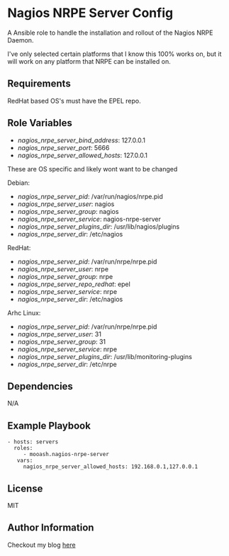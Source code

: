 Nagios NRPE Server Config
=========

A Ansible role to handle the installation and rollout of the Nagios NRPE Daemon.

I've only selected certain platforms that I know this 100% works on, but it will work on any platform that NRPE can be installed on.

Requirements
------------

RedHat based OS's must have the EPEL repo.

Role Variables
--------------

  * *nagios_nrpe_server_bind_address*: 127.0.0.1
  * *nagios_nrpe_server_port*: 5666
  * *nagios_nrpe_server_allowed_hosts*: 127.0.0.1

These are OS specific and likely wont want to be changed

Debian:

  * *nagios_nrpe_server_pid*: /var/run/nagios/nrpe.pid
  * *nagios_nrpe_server_user*: nagios
  * *nagios_nrpe_server_group*: nagios
  * *nagios_nrpe_server_service*: nagios-nrpe-server
  * *nagios_nrpe_server_plugins_dir*: /usr/lib/nagios/plugins
  * *nagios_nrpe_server_dir*: /etc/nagios

RedHat:

  * *nagios_nrpe_server_pid*: /var/run/nrpe/nrpe.pid
  * *nagios_nrpe_server_user*: nrpe
  * *nagios_nrpe_server_group*: nrpe
  * *nagios_nrpe_server_repo_redhat*: epel
  * *nagios_nrpe_server_service*: nrpe
  * *nagios_nrpe_server_dir*: /etc/nagios

Arhc Linux:
  * *nagios_nrpe_server_pid*: /var/run/nrpe/nrpe.pid
  * *nagios_nrpe_server_user*: 31
  * *nagios_nrpe_server_group*: 31
  * *nagios_nrpe_server_service*: nrpe
  * *nagios_nrpe_server_plugins_dir*: /usr/lib/monitoring-plugins
  * *nagios_nrpe_server_dir*: /etc/nrpe

Dependencies
------------

N/A

Example Playbook
----------------

    - hosts: servers
      roles:
         - mooash.nagios-nrpe-server
       vars:
         nagios_nrpe_server_allowed_hosts: 192.168.0.1,127.0.0.1

License
-------

MIT

Author Information
------------------

Checkout my blog [here](http://www.mooash.me)
